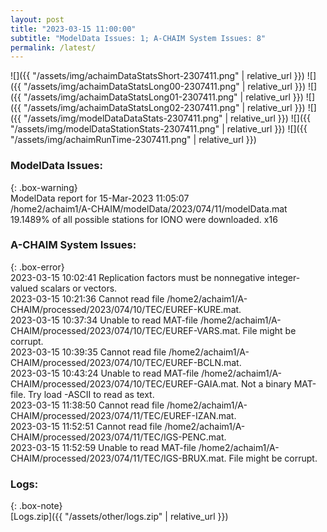 ```yaml
---
layout: post
title: "2023-03-15 11:00:00"
subtitle: "ModelData Issues: 1; A-CHAIM System Issues: 8"
permalink: /latest/
---
```


![]({{ "/assets/img/achaimDataStatsShort-2307411.png" | relative_url }})
![]({{ "/assets/img/achaimDataStatsLong00-2307411.png" | relative_url }})
![]({{ "/assets/img/achaimDataStatsLong01-2307411.png" | relative_url }})
![]({{ "/assets/img/achaimDataStatsLong02-2307411.png" | relative_url }})
![]({{ "/assets/img/modelDataDataStats-2307411.png" | relative_url }})
![]({{ "/assets/img/modelDataStationStats-2307411.png" | relative_url }})
![]({{ "/assets/img/achaimRunTime-2307411.png" | relative_url }})

### ModelData Issues:  
  
{: .box-warning}  
 ModelData report for 15-Mar-2023 11:05:07   
 /home2/achaim1/A-CHAIM/modelData/2023/074/11/modelData.mat   
 19.1489% of all possible stations for IONO were downloaded. x16   
  
### A-CHAIM System Issues:  
  
{: .box-error}  
2023-03-15 10:02:41 Replication factors must be nonnegative integer-valued scalars or vectors.  
2023-03-15 10:21:36 Cannot read file /home2/achaim1/A-CHAIM/processed/2023/074/10/TEC/EUREF-KURE.mat.  
2023-03-15 10:37:34 Unable to read MAT-file /home2/achaim1/A-CHAIM/processed/2023/074/10/TEC/EUREF-VARS.mat. File might be corrupt.  
2023-03-15 10:39:35 Cannot read file /home2/achaim1/A-CHAIM/processed/2023/074/10/TEC/EUREF-BCLN.mat.  
2023-03-15 10:43:24 Unable to read MAT-file /home2/achaim1/A-CHAIM/processed/2023/074/10/TEC/EUREF-GAIA.mat. Not a binary MAT-file. Try load -ASCII to read as text.  
2023-03-15 11:38:50 Cannot read file /home2/achaim1/A-CHAIM/processed/2023/074/11/TEC/EUREF-IZAN.mat.  
2023-03-15 11:52:51 Cannot read file /home2/achaim1/A-CHAIM/processed/2023/074/11/TEC/IGS-PENC.mat.  
2023-03-15 11:52:59 Unable to read MAT-file /home2/achaim1/A-CHAIM/processed/2023/074/11/TEC/IGS-BRUX.mat. File might be corrupt.  

### Logs:  
  
{: .box-note}  
[Logs.zip]({{ "/assets/other/logs.zip" | relative_url }})  
